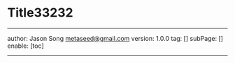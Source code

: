 # Title33232
---
author: Jason Song <metaseed@gmail.com>
version: 1.0.0
tag: []
subPage: []
enable: [toc]

---

